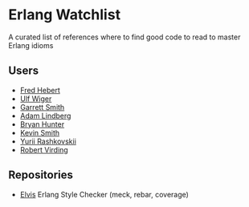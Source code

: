 # Erlang Watchlist
A curated list of references where to find good code to read to master Erlang idioms

## Users
* [Fred Hebert](https://github.com/ferd)
* [Ulf Wiger](https://github.com/uwiger)
* [Garrett Smith](https://github.com/gar1t)
* [Adam Lindberg](https://github.com/eproxus)
* [Bryan Hunter](https://github.com/bryanhunter)
* [Kevin Smith](https://github.com/kevsmith)
* [Yurii Rashkovskii](https://github.com/yrashk)
* [Robert Virding](https://github.com/rvirding)

## Repositories
* [Elvis](https://github.com/inaka/elvis) Erlang Style Checker (meck, rebar, coverage)
